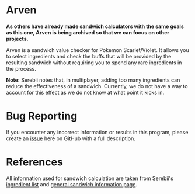 # Arven

**As others have already made sandwich calculators with the same goals as this one, Arven is being archived so that we can focus on other projects.**

Arven is a sandwich value checker for Pokemon Scarlet/Violet. It allows you to select ingredients and check the buffs that will be provided by the resulting sandwich without requiring you to spend any rare ingredients in the process.

**Note:** Serebii notes that, in multiplayer, adding too many ingredients can reduce the effectiveness of a sandwich. Currently, we do not have a way to account for this effect as we do not know at what point it kicks in.

# Bug Reporting
If you encounter any incorrect information or results in this program, please create an [issue](github.com/nuclearGoblin/arven/issues) here on GitHub with a full description.

# References
All information used for sandwich calculation are taken from Serebii's [ingredient list](https://www.serebii.net/scarletviolet/sandwichingredients.shtml)
and [general sandwich information page](https://www.serebii.net/scarletviolet/sandwich.shtml).
